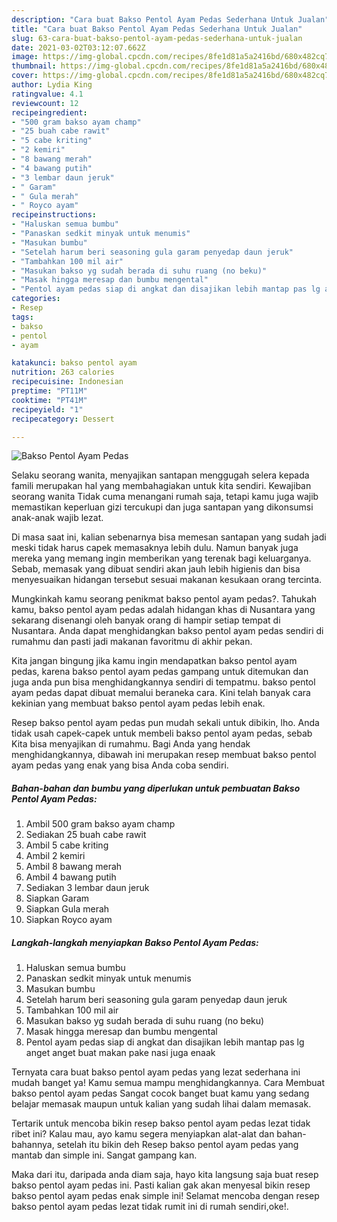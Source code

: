 ```yaml
---
description: "Cara buat Bakso Pentol Ayam Pedas Sederhana Untuk Jualan"
title: "Cara buat Bakso Pentol Ayam Pedas Sederhana Untuk Jualan"
slug: 63-cara-buat-bakso-pentol-ayam-pedas-sederhana-untuk-jualan
date: 2021-03-02T03:12:07.662Z
image: https://img-global.cpcdn.com/recipes/8fe1d81a5a2416bd/680x482cq70/bakso-pentol-ayam-pedas-foto-resep-utama.jpg
thumbnail: https://img-global.cpcdn.com/recipes/8fe1d81a5a2416bd/680x482cq70/bakso-pentol-ayam-pedas-foto-resep-utama.jpg
cover: https://img-global.cpcdn.com/recipes/8fe1d81a5a2416bd/680x482cq70/bakso-pentol-ayam-pedas-foto-resep-utama.jpg
author: Lydia King
ratingvalue: 4.1
reviewcount: 12
recipeingredient:
- "500 gram bakso ayam champ"
- "25 buah cabe rawit"
- "5 cabe kriting"
- "2 kemiri"
- "8 bawang merah"
- "4 bawang putih"
- "3 lembar daun jeruk"
- " Garam"
- " Gula merah"
- " Royco ayam"
recipeinstructions:
- "Haluskan semua bumbu"
- "Panaskan sedkit minyak untuk menumis"
- "Masukan bumbu"
- "Setelah harum beri seasoning gula garam penyedap daun jeruk"
- "Tambahkan 100 mil air"
- "Masukan bakso yg sudah berada di suhu ruang (no beku)"
- "Masak hingga meresap dan bumbu mengental"
- "Pentol ayam pedas siap di angkat dan disajikan lebih mantap pas lg anget anget buat makan pake nasi juga enaak"
categories:
- Resep
tags:
- bakso
- pentol
- ayam

katakunci: bakso pentol ayam 
nutrition: 263 calories
recipecuisine: Indonesian
preptime: "PT11M"
cooktime: "PT41M"
recipeyield: "1"
recipecategory: Dessert

---
```



![Bakso Pentol Ayam Pedas](https://img-global.cpcdn.com/recipes/8fe1d81a5a2416bd/680x482cq70/bakso-pentol-ayam-pedas-foto-resep-utama.jpg)

Selaku seorang wanita, menyajikan santapan menggugah selera kepada famili merupakan hal yang membahagiakan untuk kita sendiri. Kewajiban seorang  wanita Tidak cuma menangani rumah saja, tetapi kamu juga wajib memastikan keperluan gizi tercukupi dan juga santapan yang dikonsumsi anak-anak wajib lezat.

Di masa  saat ini, kalian sebenarnya bisa memesan santapan yang sudah jadi meski tidak harus capek memasaknya lebih dulu. Namun banyak juga mereka yang memang ingin memberikan yang terenak bagi keluarganya. Sebab, memasak yang dibuat sendiri akan jauh lebih higienis dan bisa menyesuaikan hidangan tersebut sesuai makanan kesukaan orang tercinta. 



Mungkinkah kamu seorang penikmat bakso pentol ayam pedas?. Tahukah kamu, bakso pentol ayam pedas adalah hidangan khas di Nusantara yang sekarang disenangi oleh banyak orang di hampir setiap tempat di Nusantara. Anda dapat menghidangkan bakso pentol ayam pedas sendiri di rumahmu dan pasti jadi makanan favoritmu di akhir pekan.

Kita jangan bingung jika kamu ingin mendapatkan bakso pentol ayam pedas, karena bakso pentol ayam pedas gampang untuk ditemukan dan juga anda pun bisa menghidangkannya sendiri di tempatmu. bakso pentol ayam pedas dapat dibuat memalui beraneka cara. Kini telah banyak cara kekinian yang membuat bakso pentol ayam pedas lebih enak.

Resep bakso pentol ayam pedas pun mudah sekali untuk dibikin, lho. Anda tidak usah capek-capek untuk membeli bakso pentol ayam pedas, sebab Kita bisa menyajikan di rumahmu. Bagi Anda yang hendak menghidangkannya, dibawah ini merupakan resep membuat bakso pentol ayam pedas yang enak yang bisa Anda coba sendiri.

<!--inarticleads1-->

##### Bahan-bahan dan bumbu yang diperlukan untuk pembuatan Bakso Pentol Ayam Pedas:

1. Ambil 500 gram bakso ayam champ
1. Sediakan 25 buah cabe rawit
1. Ambil 5 cabe kriting
1. Ambil 2 kemiri
1. Ambil 8 bawang merah
1. Ambil 4 bawang putih
1. Sediakan 3 lembar daun jeruk
1. Siapkan  Garam
1. Siapkan  Gula merah
1. Siapkan  Royco ayam




<!--inarticleads2-->

##### Langkah-langkah menyiapkan Bakso Pentol Ayam Pedas:

1. Haluskan semua bumbu
1. Panaskan sedkit minyak untuk menumis
1. Masukan bumbu
1. Setelah harum beri seasoning gula garam penyedap daun jeruk
1. Tambahkan 100 mil air
1. Masukan bakso yg sudah berada di suhu ruang (no beku)
1. Masak hingga meresap dan bumbu mengental
1. Pentol ayam pedas siap di angkat dan disajikan lebih mantap pas lg anget anget buat makan pake nasi juga enaak




Ternyata cara buat bakso pentol ayam pedas yang lezat sederhana ini mudah banget ya! Kamu semua mampu menghidangkannya. Cara Membuat bakso pentol ayam pedas Sangat cocok banget buat kamu yang sedang belajar memasak maupun untuk kalian yang sudah lihai dalam memasak.

Tertarik untuk mencoba bikin resep bakso pentol ayam pedas lezat tidak ribet ini? Kalau mau, ayo kamu segera menyiapkan alat-alat dan bahan-bahannya, setelah itu bikin deh Resep bakso pentol ayam pedas yang mantab dan simple ini. Sangat gampang kan. 

Maka dari itu, daripada anda diam saja, hayo kita langsung saja buat resep bakso pentol ayam pedas ini. Pasti kalian gak akan menyesal bikin resep bakso pentol ayam pedas enak simple ini! Selamat mencoba dengan resep bakso pentol ayam pedas lezat tidak rumit ini di rumah sendiri,oke!.

